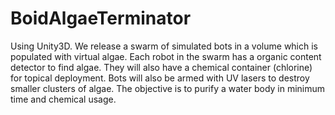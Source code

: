 # BoidAlgaeTerminator
Using Unity3D.
We release a swarm of simulated bots in a volume which is populated with virtual algae.
Each robot in the swarm has a organic content detector to find algae.
They will also have a chemical container (chlorine) for topical deployment.
Bots will also be armed with UV lasers to destroy smaller clusters of algae.
The objective is to purify a water body in minimum time and chemical usage.
